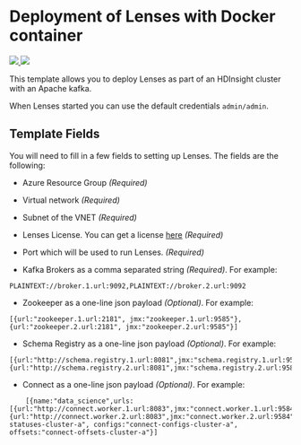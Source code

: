 # Deployment of Lenses with Docker container 

<a href="https://portal.azure.com/#create/Microsoft.Template/uri/https%3A%2F%2Fraw.githubusercontent.com%2Flandoop%2Flenses-cloud-templates%2Fmaster%2Fazure%2Fhdinsight%2Fazuredeploy.json" target="_blank">
	<img src="http://azuredeploy.net/deploybutton.png"/>
</a>
<a href="http://armviz.io/#/?load=https%3A%2F%2Fraw.githubusercontent.com%2Flandoop%2Flenses-cloud-templates%2Fmaster%2Fazure%2Fhdinsight%2Fazuredeploy.json" target="_blank">
    <img src="http://armviz.io/visualizebutton.png"/>
</a>

This template allows you to deploy Lenses as part of an HDInsight cluster with an Apache kafka.

When Lenses started you can use the default credentials `admin/admin`.

## Template Fields

You will need to fill in a few fields to setting up Lenses. The fields are the following:

- Azure Resource Group *(Required)*

- Virtual network *(Required)*

- Subnet of the VNET *(Required)*

- Lenses License. You can get a license [here](https://www.landoop.com/downloads/) *(Required)*

- Port which will be used to run Lenses. *(Required)*

- Kafka Brokers as a comma separated string *(Required)*. For example:
  
``` 
PLAINTEXT://broker.1.url:9092,PLAINTEXT://broker.2.url:9092
```

- Zookeeper as a one-line json payload *(Optional)*. For example: 
  
```
[{url:"zookeeper.1.url:2181", jmx:"zookeeper.1.url:9585"},{url:"zookeeper.2.url:2181", jmx:"zookeeper.2.url:9585"}]
```

- Schema Registry as a one-line json payload *(Optional)*. For example: 
  
```
[{url:"http://schema.registry.1.url:8081",jmx:"schema.registry.1.url:9582"},{url:"http://schema.registry.2.url:8081",jmx:"schema.registry.2.url:9582"}]
```

- Connect as a one-line json payload *(Optional)*. For example:
  
```   
    [{name:"data_science",urls: [{url:"http://connect.worker.1.url:8083",jmx:"connect.worker.1.url:9584"},{url:"http://connect.worker.2.url:8083",jmx:"connect.worker.2.url:9584"}],statuses:"connect-statuses-cluster-a", configs:"connect-configs-cluster-a", offsets:"connect-offsets-cluster-a"}]
```

[ext]: https://github.com/Azure/custom-script-extension-linux
